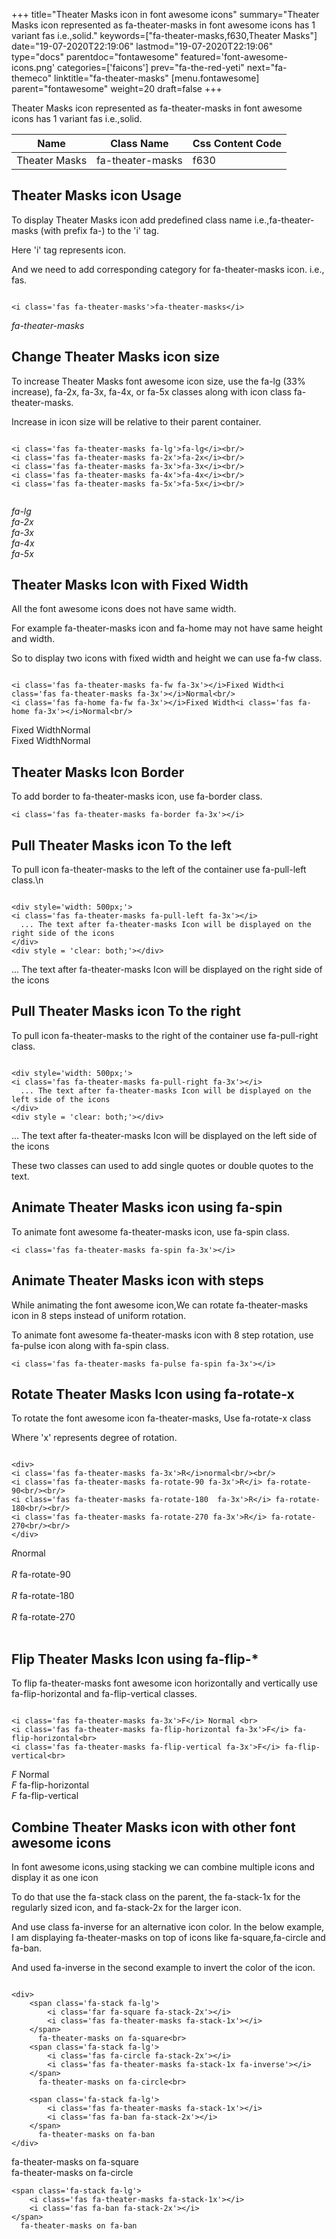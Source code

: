 +++
title="Theater Masks icon in font awesome icons"
summary="Theater Masks icon represented as fa-theater-masks in font awesome icons has 1 variant fas i.e.,solid."
keywords=["fa-theater-masks,f630,Theater Masks"]
date="19-07-2020T22:19:06"
lastmod="19-07-2020T22:19:06"
type="docs"
parentdoc="fontawesome"
featured='font-awesome-icons.png'
categories=['faicons']
prev="fa-the-red-yeti"
next="fa-themeco"
linktitle="fa-theater-masks"
[menu.fontawesome]
parent="fontawesome"
weight=20
draft=false
+++


Theater Masks icon represented as fa-theater-masks in font awesome icons has 1 variant fas i.e.,solid.

<div class='table-responsive'><table class='table'><thead><tr><th>Name</th><th>Class Name</th><th>Css Content Code</th></tr></thead><tbody><tr><td>Theater Masks</td><td>fa-theater-masks</td><td>f630</td></tr></tbody></table></div>



## Theater Masks icon Usage

To display Theater Masks icon add predefined class name i.e.,fa-theater-masks (with prefix fa-) to the 'i' tag.

Here 'i' tag represents icon.

And we need to add corresponding category for fa-theater-masks icon. i.e., fas.


```

<i class='fas fa-theater-masks'>fa-theater-masks</i>
```

<i class='fas fa-theater-masks'>fa-theater-masks</i>




## Change Theater Masks icon size
To increase Theater Masks font awesome icon size, use the fa-lg (33% increase), fa-2x, fa-3x, fa-4x, or fa-5x classes along with icon class fa-theater-masks.

Increase in icon size will be relative to their parent container. 

```

<i class='fas fa-theater-masks fa-lg'>fa-lg</i><br/>
<i class='fas fa-theater-masks fa-2x'>fa-2x</i><br/>
<i class='fas fa-theater-masks fa-3x'>fa-3x</i><br/>
<i class='fas fa-theater-masks fa-4x'>fa-4x</i><br/>
<i class='fas fa-theater-masks fa-5x'>fa-5x</i><br/>
            
```

<i class='fas fa-theater-masks fa-lg'>fa-lg</i><br/>
<i class='fas fa-theater-masks fa-2x'>fa-2x</i><br/>
<i class='fas fa-theater-masks fa-3x'>fa-3x</i><br/>
<i class='fas fa-theater-masks fa-4x'>fa-4x</i><br/>
<i class='fas fa-theater-masks fa-5x'>fa-5x</i><br/>
            



## Theater Masks Icon with Fixed Width 

All the font awesome icons does not have same width.

For example fa-theater-masks icon and fa-home may not have same height and width.

So to display two icons with fixed width and height we can use fa-fw class.


```

<i class='fas fa-theater-masks fa-fw fa-3x'></i>Fixed Width<i class='fas fa-theater-masks fa-3x'></i>Normal<br/>
<i class='fas fa-home fa-fw fa-3x'></i>Fixed Width<i class='fas fa-home fa-3x'></i>Normal<br/>
```

<i class='fas fa-theater-masks fa-fw fa-3x'></i>Fixed Width<i class='fas fa-theater-masks fa-3x'></i>Normal<br/>
<i class='fas fa-home fa-fw fa-3x'></i>Fixed Width<i class='fas fa-home fa-3x'></i>Normal<br/>



## Theater Masks Icon Border 

To add border to fa-theater-masks icon, use fa-border class.


```
<i class='fas fa-theater-masks fa-border fa-3x'></i>

```
<i class='fas fa-theater-masks fa-border fa-3x'></i>





## Pull Theater Masks icon To the left

To pull icon fa-theater-masks to the left of the container use fa-pull-left class.\n

```

<div style='width: 500px;'>
<i class='fas fa-theater-masks fa-pull-left fa-3x'></i>
  ... The text after fa-theater-masks Icon will be displayed on the right side of the icons
</div>
<div style = 'clear: both;'></div>
```

<div style='width: 500px;'>
<i class='fas fa-theater-masks fa-pull-left fa-3x'></i>
  ... The text after fa-theater-masks Icon will be displayed on the right side of the icons
</div>
<div style = 'clear: both;'></div>




## Pull Theater Masks icon To the right
To pull icon fa-theater-masks to the right of the container use fa-pull-right class.

```

<div style='width: 500px;'>
<i class='fas fa-theater-masks fa-pull-right fa-3x'></i>
  ... The text after fa-theater-masks Icon will be displayed on the left side of the icons
</div>
<div style = 'clear: both;'></div>
```

<div style='width: 500px;'>
<i class='fas fa-theater-masks fa-pull-right fa-3x'></i>
  ... The text after fa-theater-masks Icon will be displayed on the left side of the icons
</div>
<div style = 'clear: both;'></div>

These two classes can used to add single quotes or double quotes to the text.


## Animate Theater Masks icon using fa-spin
To animate font awesome fa-theater-masks icon, use fa-spin class.

```
<i class='fas fa-theater-masks fa-spin fa-3x'></i>
```
<i class='fas fa-theater-masks fa-spin fa-3x'></i>




## Animate Theater Masks icon with steps
While animating the font awesome icon,We can rotate fa-theater-masks icon in 8 steps instead of uniform rotation.

To animate font awesome fa-theater-masks icon with 8 step rotation, use fa-pulse icon along with fa-spin class.


```
<i class='fas fa-theater-masks fa-pulse fa-spin fa-3x'></i>

```
<i class='fas fa-theater-masks fa-pulse fa-spin fa-3x'></i>





## Rotate Theater Masks Icon using fa-rotate-x
To rotate the font awesome icon fa-theater-masks, Use fa-rotate-x class

Where 'x' represents degree of rotation.


```

<div>
<i class='fas fa-theater-masks fa-3x'>R</i>normal<br/><br/>
<i class='fas fa-theater-masks fa-rotate-90 fa-3x'>R</i> fa-rotate-90<br/><br/> 
<i class='fas fa-theater-masks fa-rotate-180  fa-3x'>R</i> fa-rotate-180<br/><br/> 
<i class='fas fa-theater-masks fa-rotate-270 fa-3x'>R</i> fa-rotate-270<br/><br/>
</div>
```

<div>
<i class='fas fa-theater-masks fa-3x'>R</i>normal<br/><br/>
<i class='fas fa-theater-masks fa-rotate-90 fa-3x'>R</i> fa-rotate-90<br/><br/> 
<i class='fas fa-theater-masks fa-rotate-180  fa-3x'>R</i> fa-rotate-180<br/><br/> 
<i class='fas fa-theater-masks fa-rotate-270 fa-3x'>R</i> fa-rotate-270<br/><br/>
</div>




## Flip Theater Masks Icon using fa-flip-*
To flip fa-theater-masks font awesome icon horizontally and vertically use fa-flip-horizontal and fa-flip-vertical classes. 

```

<i class='fas fa-theater-masks fa-3x'>F</i> Normal <br>
<i class='fas fa-theater-masks fa-flip-horizontal fa-3x'>F</i> fa-flip-horizontal<br>
<i class='fas fa-theater-masks fa-flip-vertical fa-3x'>F</i> fa-flip-vertical<br>
```

<i class='fas fa-theater-masks fa-3x'>F</i> Normal <br>
<i class='fas fa-theater-masks fa-flip-horizontal fa-3x'>F</i> fa-flip-horizontal<br>
<i class='fas fa-theater-masks fa-flip-vertical fa-3x'>F</i> fa-flip-vertical<br>




## Combine Theater Masks icon with other font awesome icons
In font awesome icons,using stacking we can combine multiple icons and display it as one icon 

To do that use the fa-stack class on the parent, the fa-stack-1x for the regularly sized icon, and fa-stack-2x for the larger icon.

And use class fa-inverse for an alternative icon color. 
In the below example, I am displaying fa-theater-masks on top of icons like fa-square,fa-circle and fa-ban.

And used fa-inverse in the second example to invert the color of the icon.

```

<div>
    <span class='fa-stack fa-lg'>
        <i class='far fa-square fa-stack-2x'></i>
        <i class='fas fa-theater-masks fa-stack-1x'></i>
    </span>
      fa-theater-masks on fa-square<br>
    <span class='fa-stack fa-lg'>
        <i class='fas fa-circle fa-stack-2x'></i>
        <i class='fas fa-theater-masks fa-stack-1x fa-inverse'></i>
    </span>
      fa-theater-masks on fa-circle<br>

    <span class='fa-stack fa-lg'>
        <i class='fas fa-theater-masks fa-stack-1x'></i>
        <i class='fas fa-ban fa-stack-2x'></i>
    </span>
      fa-theater-masks on fa-ban
</div>
```

<div>
    <span class='fa-stack fa-lg'>
        <i class='far fa-square fa-stack-2x'></i>
        <i class='fas fa-theater-masks fa-stack-1x'></i>
    </span>
      fa-theater-masks on fa-square<br>
    <span class='fa-stack fa-lg'>
        <i class='fas fa-circle fa-stack-2x'></i>
        <i class='fas fa-theater-masks fa-stack-1x fa-inverse'></i>
    </span>
      fa-theater-masks on fa-circle<br>

    <span class='fa-stack fa-lg'>
        <i class='fas fa-theater-masks fa-stack-1x'></i>
        <i class='fas fa-ban fa-stack-2x'></i>
    </span>
      fa-theater-masks on fa-ban
</div>






